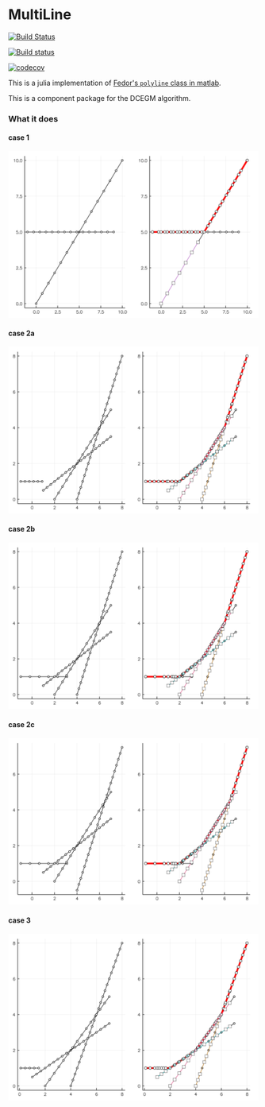# MultiLine

[![Build Status](https://travis-ci.org/floswald/MultiLine.svg?branch=master)](https://travis-ci.org/floswald/MultiLine)

[![Build status](https://ci.appveyor.com/api/projects/status/9n815w7ns9wyttcf?svg=true)](https://ci.appveyor.com/project/floswald/multiline)

[![codecov](https://codecov.io/gh/floswald/MultiLine/branch/master/graph/badge.svg)](https://codecov.io/gh/floswald/MultiLine)

This is a julia implementation of [Fedor's `polyline` class in matlab](https://github.com/floswald/dcegm).

This is a component package for the DCEGM algorithm.

### What it does

#### case 1

![case2](p2.png)

#### case 2a
![case3a](p3a.png)
#### case 2b
![case3b](f3b.png)
#### case 2c
![case3c](f3c.png)
#### case 3
![case4](f4.png)
